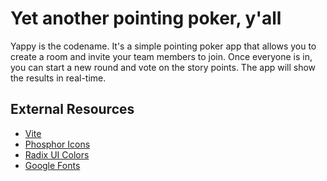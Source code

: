 # Yet another pointing poker, y'all

Yappy is the codename. It's a simple pointing poker app that allows you to create a room and invite your team members to join. Once everyone is in, you can start a new round and vote on the story points. The app will show the results in real-time.

## External Resources

- [Vite](https://vitejs.dev/)
- [Phosphor Icons](https://phosphoricons.com/)
- [Radix UI Colors](https://www.radix-ui.com/colors)
- [Google Fonts](https://fonts.google.com/)
